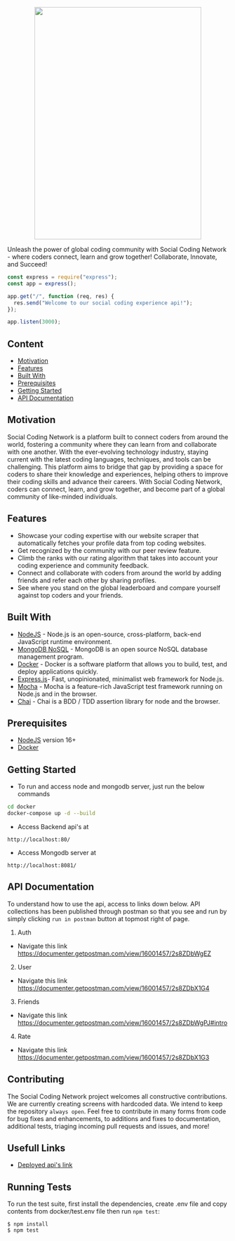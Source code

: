 <p align="center">
  <img width="380" height="530" src="https://res.cloudinary.com/dqdnwfv3r/image/upload/v1674562207/Social_Coding-3-2_vxzvjs.jpg">
</p>

Unleash the power of global coding community with Social Coding Network - where coders connect, learn and grow together! Collaborate, Innovate, and Succeed!

```js
const express = require("express");
const app = express();

app.get("/", function (req, res) {
  res.send("Welcome to our social coding experience api!");
});

app.listen(3000);
```

## Content

- [Motivation](#Motivation)
- [Features](#Features)
- [Built With](#Built-With)
- [Prerequisites](#Prerequisites)
- [Getting Started](#Getting-Started)
- [API Documentation](#API-Documentation)

## Motivation

Social Coding Network is a platform built to connect coders from around the world, fostering a community where they can learn from and collaborate with one another. With the ever-evolving technology industry, staying current with the latest coding languages, techniques, and tools can be challenging. This platform aims to bridge that gap by providing a space for coders to share their knowledge and experiences, helping others to improve their coding skills and advance their careers. With Social Coding Network, coders can connect, learn, and grow together, and become part of a global community of like-minded individuals.

## Features

- Showcase your coding expertise with our website scraper that automatically fetches your profile data from top coding websites.
- Get recognized by the community with our peer review feature.
- Climb the ranks with our rating algorithm that takes into account your coding experience and community feedback.
- Connect and collaborate with coders from around the world by adding friends and refer each other by sharing profiles.
- See where you stand on the global leaderboard and compare yourself against top coders and your friends.

## Built With

- [NodeJS](https://nodejs.org/en/) - Node.js is an open-source, cross-platform, back-end JavaScript runtime environment.
- [MongoDB NoSQL](https://www.mongodb.com) - MongoDB is an open source NoSQL database management program.
- [Docker](https://www.docker.com) - Docker is a software platform that allows you to build, test, and deploy applications quickly.
- [Express.js](https://expressjs.com)- Fast, unopinionated, minimalist web framework for Node.js.
- [Mocha](https://mochajs.org) - Mocha is a feature-rich JavaScript test framework running on Node.js and in the browser.
- [Chai](https://chaijs.com) - Chai is a BDD / TDD assertion library for node and the browser.

## Prerequisites

- [NodeJS](https://nodejs.org/en/) version 16+
- [Docker](https://www.docker.com)

## Getting Started

- To run and access node and mongodb server, just run the below commands

```bash
cd docker
docker-compose up -d --build
```

- Access Backend api's at

```http
http://localhost:80/
```

- Access Mongodb server at

```http
http://localhost:8081/
```

## API Documentation

To understand how to use the api, access to links down below. API collections has been published through postman so that you see and run by simply clicking `run in postman` button at topmost right of page.

1. Auth

- Navigate this link https://documenter.getpostman.com/view/16001457/2s8ZDbWgEZ

2. User

- Navigate this link https://documenter.getpostman.com/view/16001457/2s8ZDbX1G4

3. Friends

- Navigate this link https://documenter.getpostman.com/view/16001457/2s8ZDbWgPJ#intro

4. Rate

- Navigate this link https://documenter.getpostman.com/view/16001457/2s8ZDbX1G3

## Contributing

The Social Coding Network project welcomes all constructive contributions. We are currently creating screens with hardcoded data. We intend to keep the repository `always open`. Feel free to contribute in many forms from code for bug fixes and enhancements, to additions and fixes to documentation, additional tests, triaging incoming pull requests and issues, and more!

## Usefull Links

- [Deployed api's link](https://social-coding-experience.vercel.app)

## Running Tests

To run the test suite, first install the dependencies, create .env file and copy contents from docker/test.env file then run `npm test`:

```console
$ npm install
$ npm test
```
